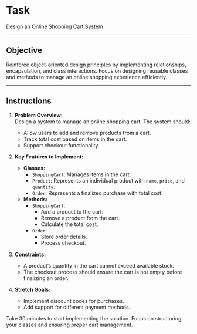 # Task

Design an Online Shopping Cart System  

---

## Objective  

Reinforce object-oriented design principles by implementing relationships, encapsulation, and class interactions. Focus on designing reusable classes and methods to manage an online shopping experience efficiently.  

---

## Instructions  

1. **Problem Overview:**  
   Design a system to manage an online shopping cart. The system should:  
   - Allow users to add and remove products from a cart.  
   - Track total cost based on items in the cart.  
   - Support checkout functionality.  

2. **Key Features to Implement:**  
   - **Classes:**  
     - `ShoppingCart`: Manages items in the cart.  
     - `Product`: Represents an individual product with `name`, `price`, and `quantity`.  
     - `Order`: Represents a finalized purchase with total cost.  
   - **Methods:**  
     - `ShoppingCart`:  
       - Add a product to the cart.  
       - Remove a product from the cart.  
       - Calculate the total cost.  
     - `Order`:  
       - Store order details.  
       - Process checkout.  

3. **Constraints:**  
   - A product’s quantity in the cart cannot exceed available stock.  
   - The checkout process should ensure the cart is not empty before finalizing an order.  

4. **Stretch Goals:**  
   - Implement discount codes for purchases.  
   - Add support for different payment methods.  

Take 30 minutes to start implementing the solution. Focus on structuring your classes and ensuring proper cart management.  
